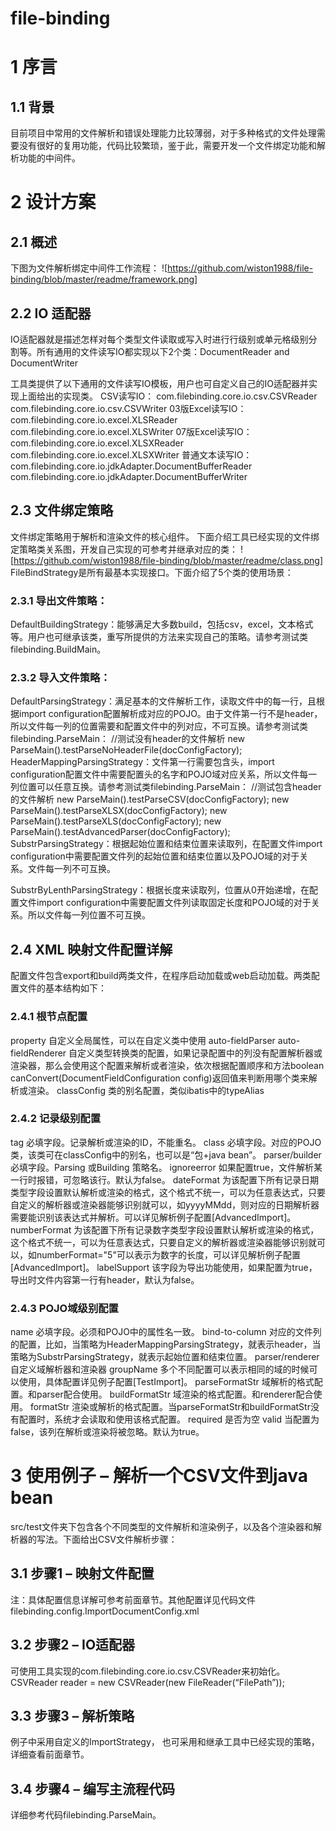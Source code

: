 file-binding
===========================
# 1 序言

## 1.1 背景

目前项目中常用的文件解析和错误处理能力比较薄弱，对于多种格式的文件处理需要没有很好的复用功能，代码比较繁琐，鉴于此，需要开发一个文件绑定功能和解析功能的中间件。

# 2 设计方案

## 2.1 概述

下图为文件解析绑定中间件工作流程：
 ![https://github.com/wiston1988/file-binding/blob/master/readme/framework.png]

## 2.2 IO 适配器

IO适配器就是描述怎样对每个类型文件读取或写入时进行行级别或单元格级别分割等。所有通用的文件读写IO都实现以下2个类：DocumentReader and DocumentWriter










工具类提供了以下通用的文件读写IO模板，用户也可自定义自己的IO适配器并实现上面给出的实现类。
CSV读写IO：
com.filebinding.core.io.csv.CSVReader
com.filebinding.core.io.csv.CSVWriter
03版Excel读写IO：
com.filebinding.core.io.excel.XLSReader
com.filebinding.core.io.excel.XLSWriter
07版Excel读写IO：
com.filebinding.core.io.excel.XLSXReader
com.filebinding.core.io.excel.XLSXWriter
普通文本读写IO：
com.filebinding.core.io.jdkAdapter.DocumentBufferReader
com.filebinding.core.io.jdkAdapter.DocumentBufferWriter

## 2.3 文件绑定策略

文件绑定策略用于解析和渲染文件的核心组件。
下面介绍工具已经实现的文件绑定策略类关系图，开发自己实现的可参考并继承对应的类：
 ![https://github.com/wiston1988/file-binding/blob/master/readme/class.png]
 FileBindStrategy是所有最基本实现接口。下面介绍了5个类的使用场景：

### 2.3.1 导出文件策略：

DefaultBuildingStrategy：能够满足大多数build，包括csv，excel，文本格式等。用户也可继承该类，重写所提供的方法来实现自己的策略。请参考测试类filebinding.BuildMain。

### 2.3.2 导入文件策略：

DefaultParsingStrategy：满足基本的文件解析工作，读取文件中的每一行，且根据import configuration配置解析成对应的POJO。由于文件第一行不是header，所以文件每一列的位置需要和配置文件中的列对应，不可互换。请参考测试类filebinding.ParseMain：
			//测试没有header的文件解析
			new ParseMain().testParseNoHeaderFile(docConfigFactory);
HeaderMappingParsingStrategy：文件第一行需要包含头，import configuration配置文件中需要配置头的名字和POJO域对应关系，所以文件每一列位置可以任意互换。请参考测试类filebinding.ParseMain：
			//测试包含header的文件解析
			new ParseMain().testParseCSV(docConfigFactory);
			new ParseMain().testParseXLSX(docConfigFactory);
			new ParseMain().testParseXLS(docConfigFactory);
			new ParseMain().testAdvancedParser(docConfigFactory);
SubstrParsingStrategy：根据起始位置和结束位置来读取列，在配置文件import configuration中需要配置文件列的起始位置和结束位置以及POJO域的对于关系。文件每一列不可互换。

SubstrByLenthParsingStrategy：根据长度来读取列，位置从0开始递增，在配置文件import configuration中需要配置文件列读取固定长度和POJO域的对于关系。所以文件每一列位置不可互换。

## 2.4 XML 映射文件配置详解

配置文件包含export和build两类文件，在程序启动加载或web启动加载。两类配置文件的基本结构如下：




















### 2.4.1 根节点配置

property	自定义全局属性，可以在自定义类中使用
auto-fieldParser
auto-fieldRenderer	自定义类型转换类的配置，如果记录配置中的列没有配置解析器或渲染器，那么会使用这个配置来解析或者渲染，依次根据配置顺序和方法boolean canConvert(DocumentFieldConfiguration config)返回值来判断用哪个类来解析或渲染。
classConfig	类的别名配置，类似ibatis中的typeAlias

### 2.4.2 记录级别配置

tag	必填字段。记录解析或渲染的ID，不能重名。 
class	必填字段。对应的POJO类，该类可在classConfig中的别名，也可以是“包+java bean”。
parser/builder	必填字段。Parsing 或Building 策略名。
ignoreerror	如果配置true，文件解析某一行时报错，可忽略该行。默认为false。
dateFormat	为该配置下所有记录日期类型字段设置默认解析或渲染的格式，这个格式不统一，可以为任意表达式，只要自定义的解析器或渲染器能够识别就可以，如yyyyMMdd，则对应的日期解析器需要能识别该表达式并解析。可以详见解析例子配置[AdvancedImport]。
numberFormat	为该配置下所有记录数字类型字段设置默认解析或渲染的格式，这个格式不统一，可以为任意表达式，只要自定义的解析器或渲染器能够识别就可以，如numberFormat="5"可以表示为数字的长度，可以详见解析例子配置[AdvancedImport]。
labelSupport	该字段为导出功能使用，如果配置为true，导出时文件内容第一行有header，默认为false。

### 2.4.3 POJO域级别配置

name	必填字段。必须和POJO中的属性名一致。
bind-to-column	对应的文件列的配置，比如，当策略为HeaderMappingParsingStrategy，就表示header，当策略为SubstrParsingStrategy，就表示起始位置和结束位置。
parser/renderer	自定义域解析器和渲染器
groupName	多个不同配置可以表示相同的域的时候可以使用，具体配置详见例子配置[TestImport]。
parseFormatStr 	域解析的格式配置。和parser配合使用。
buildFormatStr	域渲染的格式配置。和renderer配合使用。
formatStr	渲染或解析的格式配置。当parseFormatStr和buildFormatStr没有配置时，系统才会读取和使用该格式配置。
required	是否为空
valid	当配置为false，该列在解析或渲染将被忽略。默认为true。
	
# 3 使用例子 – 解析一个CSV文件到java bean

src/test文件夹下包含各个不同类型的文件解析和渲染例子，以及各个渲染器和解析器的写法。下面给出CSV文件解析步骤：
## 3.1 步骤1 – 映射文件配置










	
注：具体配置信息详解可参考前面章节。其他配置详见代码文件filebinding.config.ImportDocumentConfig.xml
## 3.2 步骤2 – IO适配器

可使用工具实现的com.filebinding.core.io.csv.CSVReader来初始化。
		CSVReader reader = new CSVReader(new FileReader(“FilePath”));

## 3.3 步骤3 – 解析策略

例子中采用自定义的ImportStrategy， 也可采用和继承工具中已经实现的策略，详细查看前面章节。

## 3.4 步骤4 – 编写主流程代码

详细参考代码filebinding.ParseMain。

 
